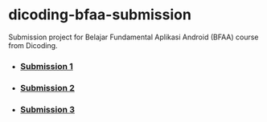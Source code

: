 # dicoding-bfaa-submission
Submission project for Belajar Fundamental Aplikasi Android (BFAA) course from Dicoding. 

* ### [Submission 1](https://github.com/ahmadfebrianto/dicoding-bfaa-submission/tree/submission-1)
* ### [Submission 2](https://github.com/ahmadfebrianto/dicoding-bfaa-submission/tree/submission-2)
* ### [Submission 3](https://github.com/ahmadfebrianto/dicoding-bfaa-submission/tree/submission-3)
